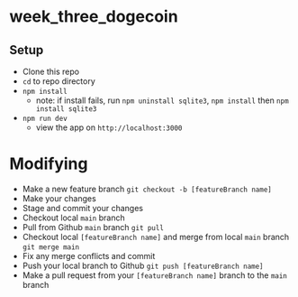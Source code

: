 # week_three_dogecoin

## Setup

- Clone this repo
- `cd` to repo directory
- `npm install`
  - note: if install fails, run `npm uninstall sqlite3`, `npm install` then `npm install sqlite3`
- `npm run dev`
  - view the app on `http://localhost:3000`

# Modifying

- Make a new feature branch `git checkout -b [featureBranch name]`
- Make your changes
- Stage and commit your changes
- Checkout local `main` branch
- Pull from Github `main` branch `git pull`
- Checkout local `[featureBranch name]` and merge from local `main` branch `git merge main`
- Fix any merge conflicts and commit
- Push your local branch to Github `git push [featureBranch name]`
- Make a pull request from your `[featureBranch name]` branch to the `main` branch
